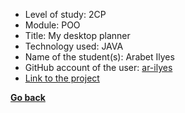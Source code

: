 - Level of study: 2CP
- Module: POO
- Title: My desktop planner
- Technology used: JAVA
- Name of the student(s): Arabet Ilyes
- GitHub account of the user: [ar-ilyes](https://github.com/ar-ilyes)
- [Link to the project](https://github.com/ar-ilyes/MyDesktopPlanner)

**[Go back](../../POO.md)**